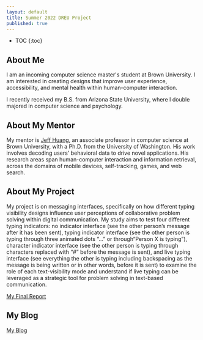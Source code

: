 ```yaml
---
layout: default
title: Summer 2022 DREU Project 
published: true
---
```


* TOC
{:toc}

## About Me

I am an incoming computer science master's student at Brown University. I am interested in creating designs that improve user experience, accessibility, and mental health within human-computer interaction.

I recently received my B.S. from Arizona State University, where I double majored in computer science and psychology. 

## About My Mentor

My mentor is [Jeff Huang](https://jeffhuang.com/), an associate professor in computer science at Brown University, with a Ph.D. from the University of Washington. His work involves decoding users' behavioral data to drive novel applications. His research areas span human-computer interaction and information retrieval, across the domains of mobile devices, self-tracking, games, and web search.


## About My Project

My project is on messaging interfaces, specifically on how different typing visibility designs influence user perceptions of collaborative problem solving within digital communication. My study aims to test four different typing indicators: no indicator interface (see the other person’s message after it has been sent), typing indicator interface (see the other person is typing through three animated dots “...” or through“Person X is typing”), character indicator interface (see the other person is typing through characters replaced with “#” before the message is sent), and live typing interface (see everything the other is typing including backspacing as the message is being written or in other words, before it is sent) to 
examine the role of each text-visibility mode and understand if live typing can be leveraged as a strategic tool for problem solving in text-based communication. 

[My Final Report](files/finalreport.pdf)

## My Blog

[My Blog](blog.html)
